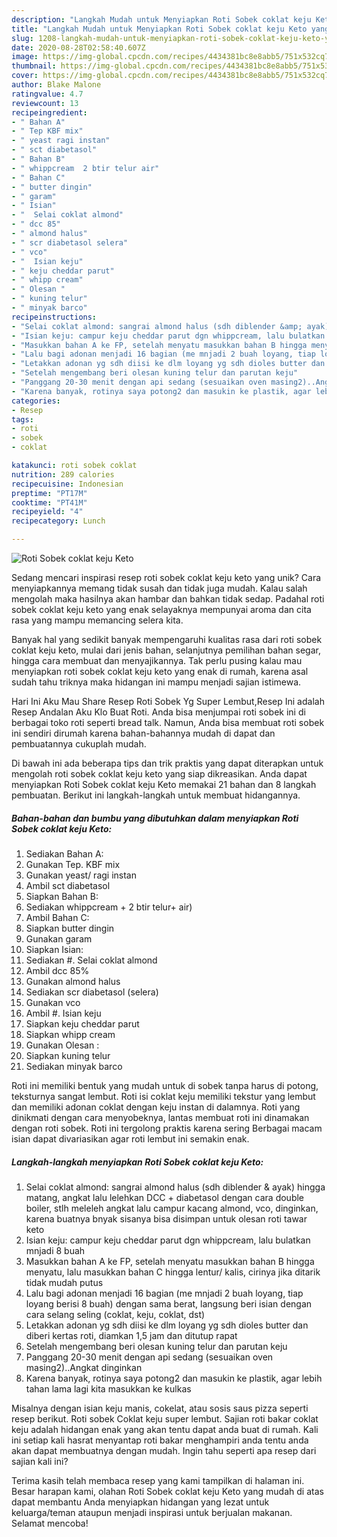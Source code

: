 ```yaml
---
description: "Langkah Mudah untuk Menyiapkan Roti Sobek coklat keju Keto yang Lezat Sekali"
title: "Langkah Mudah untuk Menyiapkan Roti Sobek coklat keju Keto yang Lezat Sekali"
slug: 1208-langkah-mudah-untuk-menyiapkan-roti-sobek-coklat-keju-keto-yang-lezat-sekali
date: 2020-08-28T02:58:40.607Z
image: https://img-global.cpcdn.com/recipes/4434381bc8e8abb5/751x532cq70/roti-sobek-coklat-keju-keto-foto-resep-utama.jpg
thumbnail: https://img-global.cpcdn.com/recipes/4434381bc8e8abb5/751x532cq70/roti-sobek-coklat-keju-keto-foto-resep-utama.jpg
cover: https://img-global.cpcdn.com/recipes/4434381bc8e8abb5/751x532cq70/roti-sobek-coklat-keju-keto-foto-resep-utama.jpg
author: Blake Malone
ratingvalue: 4.7
reviewcount: 13
recipeingredient:
- " Bahan A"
- " Tep KBF mix"
- " yeast ragi instan"
- " sct diabetasol"
- " Bahan B"
- " whippcream  2 btir telur air"
- " Bahan C"
- " butter dingin"
- " garam"
- " Isian"
- "  Selai coklat almond"
- " dcc 85"
- " almond halus"
- " scr diabetasol selera"
- " vco"
- "  Isian keju"
- " keju cheddar parut"
- " whipp cream"
- " Olesan "
- " kuning telur"
- " minyak barco"
recipeinstructions:
- "Selai coklat almond: sangrai almond halus (sdh diblender &amp; ayak) hingga matang, angkat lalu lelehkan DCC + diabetasol dengan cara double boiler, stlh meleleh angkat lalu campur kacang almond, vco, dinginkan, karena buatnya bnyak sisanya bisa disimpan untuk olesan roti tawar keto"
- "Isian keju: campur keju cheddar parut dgn whippcream, lalu bulatkan mnjadi 8 buah"
- "Masukkan bahan A ke FP, setelah menyatu masukkan bahan B hingga menyatu, lalu masukkan bahan C hingga lentur/ kalis, cirinya jika ditarik tidak mudah putus"
- "Lalu bagi adonan menjadi 16 bagian (me mnjadi 2 buah loyang, tiap loyang berisi 8 buah) dengan sama berat, langsung beri isian dengan cara selang seling (coklat, keju, coklat, dst)"
- "Letakkan adonan yg sdh diisi ke dlm loyang yg sdh dioles butter dan diberi kertas roti, diamkan 1,5 jam dan ditutup rapat"
- "Setelah mengembang beri olesan kuning telur dan parutan keju"
- "Panggang 20-30 menit dengan api sedang (sesuaikan oven masing2)..Angkat dinginkan"
- "Karena banyak, rotinya saya potong2 dan masukin ke plastik, agar lebih tahan lama lagi kita masukkan ke kulkas"
categories:
- Resep
tags:
- roti
- sobek
- coklat

katakunci: roti sobek coklat 
nutrition: 289 calories
recipecuisine: Indonesian
preptime: "PT17M"
cooktime: "PT41M"
recipeyield: "4"
recipecategory: Lunch

---
```



![Roti Sobek coklat keju Keto](https://img-global.cpcdn.com/recipes/4434381bc8e8abb5/751x532cq70/roti-sobek-coklat-keju-keto-foto-resep-utama.jpg)

Sedang mencari inspirasi resep roti sobek coklat keju keto yang unik? Cara menyiapkannya memang tidak susah dan tidak juga mudah. Kalau salah mengolah maka hasilnya akan hambar dan bahkan tidak sedap. Padahal roti sobek coklat keju keto yang enak selayaknya mempunyai aroma dan cita rasa yang mampu memancing selera kita.

Banyak hal yang sedikit banyak mempengaruhi kualitas rasa dari roti sobek coklat keju keto, mulai dari jenis bahan, selanjutnya pemilihan bahan segar, hingga cara membuat dan menyajikannya. Tak perlu pusing kalau mau menyiapkan roti sobek coklat keju keto yang enak di rumah, karena asal sudah tahu triknya maka hidangan ini mampu menjadi sajian istimewa.

Hari Ini Aku Mau Share Resep Roti Sobek Yg Super Lembut,Resep Ini adalah Resep Andalan Aku Klo Buat Roti. Anda bisa menjumpai roti sobek ini di berbagai toko roti seperti bread talk. Namun, Anda bisa membuat roti sobek ini sendiri dirumah karena bahan-bahannya mudah di dapat dan pembuatannya cukuplah mudah.


Di bawah ini ada beberapa tips dan trik praktis yang dapat diterapkan untuk mengolah roti sobek coklat keju keto yang siap dikreasikan. Anda dapat menyiapkan Roti Sobek coklat keju Keto memakai 21 bahan dan 8 langkah pembuatan. Berikut ini langkah-langkah untuk membuat hidangannya.

<!--inarticleads1-->

##### Bahan-bahan dan bumbu yang dibutuhkan dalam menyiapkan Roti Sobek coklat keju Keto:

1. Sediakan  Bahan A:
1. Gunakan  Tep. KBF mix
1. Gunakan  yeast/ ragi instan
1. Ambil  sct diabetasol
1. Siapkan  Bahan B:
1. Sediakan  whippcream + 2 btir telur+ air)
1. Ambil  Bahan C:
1. Siapkan  butter dingin
1. Gunakan  garam
1. Siapkan  Isian:
1. Sediakan  #. Selai coklat almond
1. Ambil  dcc 85%
1. Gunakan  almond halus
1. Sediakan  scr diabetasol (selera)
1. Gunakan  vco
1. Ambil  #. Isian keju
1. Siapkan  keju cheddar parut
1. Siapkan  whipp cream
1. Gunakan  Olesan :
1. Siapkan  kuning telur
1. Sediakan  minyak barco


Roti ini memiliki bentuk yang mudah untuk di sobek tanpa harus di potong, teksturnya sangat lembut. Roti isi coklat keju memiliki tekstur yang lembut dan memiliki adonan coklat dengan keju instan di dalamnya. Roti yang dinikmati dengan cara menyobeknya, lantas membuat roti ini dinamakan dengan roti sobek. Roti ini tergolong praktis karena sering Berbagai macam isian dapat divariasikan agar roti lembut ini semakin enak. 

<!--inarticleads2-->

##### Langkah-langkah menyiapkan Roti Sobek coklat keju Keto:

1. Selai coklat almond: sangrai almond halus (sdh diblender &amp; ayak) hingga matang, angkat lalu lelehkan DCC + diabetasol dengan cara double boiler, stlh meleleh angkat lalu campur kacang almond, vco, dinginkan, karena buatnya bnyak sisanya bisa disimpan untuk olesan roti tawar keto
1. Isian keju: campur keju cheddar parut dgn whippcream, lalu bulatkan mnjadi 8 buah
1. Masukkan bahan A ke FP, setelah menyatu masukkan bahan B hingga menyatu, lalu masukkan bahan C hingga lentur/ kalis, cirinya jika ditarik tidak mudah putus
1. Lalu bagi adonan menjadi 16 bagian (me mnjadi 2 buah loyang, tiap loyang berisi 8 buah) dengan sama berat, langsung beri isian dengan cara selang seling (coklat, keju, coklat, dst)
1. Letakkan adonan yg sdh diisi ke dlm loyang yg sdh dioles butter dan diberi kertas roti, diamkan 1,5 jam dan ditutup rapat
1. Setelah mengembang beri olesan kuning telur dan parutan keju
1. Panggang 20-30 menit dengan api sedang (sesuaikan oven masing2)..Angkat dinginkan
1. Karena banyak, rotinya saya potong2 dan masukin ke plastik, agar lebih tahan lama lagi kita masukkan ke kulkas


Misalnya dengan isian keju manis, cokelat, atau sosis saus pizza seperti resep berikut. Roti sobek Coklat keju super lembut. Sajian roti bakar coklat keju adalah hidangan enak yang akan tentu dapat anda buat di rumah. Kali ini setiap kali hasrat menyantap roti bakar menghampiri anda tentu anda akan dapat membuatnya dengan mudah. Ingin tahu seperti apa resep dari sajian kali ini? 

Terima kasih telah membaca resep yang kami tampilkan di halaman ini. Besar harapan kami, olahan Roti Sobek coklat keju Keto yang mudah di atas dapat membantu Anda menyiapkan hidangan yang lezat untuk keluarga/teman ataupun menjadi inspirasi untuk berjualan makanan. Selamat mencoba!
